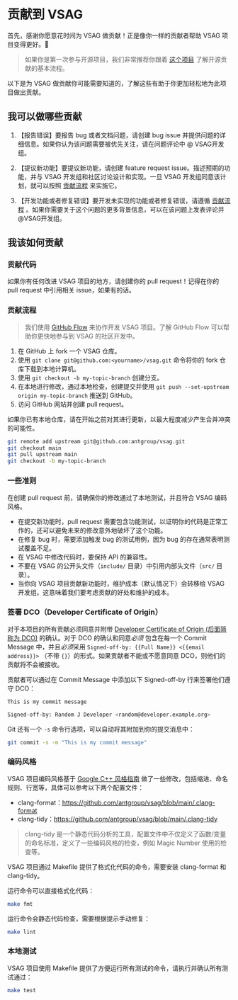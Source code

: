 # 贡献到 VSAG

首先，感谢你愿意花时间为 VSAG 做贡献！正是像你一样的贡献者帮助 VSAG 项目变得更好。🎉

> 如果你是第一次参与开源项目，我们非常推荐你跟着 [这个项目](https://github.com/firstcontributions/first-contributions/blob/main/docs/translations/README.zh-cn.md) 了解开源贡献的基本流程。

以下是为 VSAG 做贡献你可能需要知道的，了解这些有助于你更加轻松地为此项目做出贡献。

## 我可以做哪些贡献

1. 【报告错误】要报告 bug 或者文档问题，请创建 bug issue 并提供问题的详细信息。如果你认为该问题需要被优先关注，请在问题评论中 @ VSAG开发组。

2. 【提议新功能】要提议新功能，请创建 feature request issue。描述预期的功能，并与 VSAG 开发组和社区讨论设计和实现。一旦 VSAG 开发组同意该计划，就可以按照 [贡献流程](#贡献流程) 来实施它。

3. 【开发功能或者修复错误】要开发未实现的功能或者修复错误，请遵循 [贡献流程](#贡献流程) 。如果你需要关于这个问题的更多背景信息，可以在该问题上发表评论并 @VSAG开发组。

## 我该如何贡献

### 贡献代码

如果你有任何改进 VSAG 项目的地方，请创建你的 pull request！记得在你的 pull request 中引用相关 issue，如果有的话。

### 贡献流程

>  我们使用 [GitHub Flow](https://docs.github.com/en/get-started/using-github/github-flow) 来协作开发 VSAG 项目。了解 GitHub Flow 可以帮助你更快地参与到 VSAG 的社区开发中。

1. 在 GitHub 上 fork 一个 VSAG 仓库。
1. 使用 `git clone git@github.com:<yourname>/vsag.git` 命令将你的 fork 仓库下载到本地计算机。
1. 使用 `git checkout -b my-topic-branch` 创建分支。
1. 在本地进行修改，通过本地检查，创建提交并使用 `git push --set-upstream origin my-topic-branch` 推送到 GitHub。
1. 访问 GitHub 网站并创建 pull request。

如果你已有本地仓库，请在开始之前对其进行更新，以最大程度减少产生合并冲突的可能性。

```bash
git remote add upstream git@github.com:antgroup/vsag.git
git checkout main
git pull upstream main
git checkout -b my-topic-branch
```

### 一些准则

在创建 pull request 前，请确保你的修改通过了本地测试，并且符合 VSAG 编码风格。

- 在提交新功能时，pull request 需要包含功能测试，以证明你的代码是正常工作的，还可以避免未来的修改意外地破坏了这个功能。
- 在修复 bug 时，需要添加触发 bug 的测试用例，因为 bug 的存在通常表明测试覆盖不足。
- 在 VSAG 中修改代码时，要保持 API 的兼容性。
- 不要在 VSAG 的公开头文件（`include/` 目录）中引用内部头文件（`src/` 目录）。
- 当你向 VSAG 项目贡献新功能时，维护成本（默认情况下）会转移给 VSAG 开发组。这意味着我们要考虑贡献的好处和维护的成本。

### 签署 DCO（Developer Certificate of Origin）

对于本项目的所有贡献必须同意并附带 [Developer Certificate of Origin (后面简称为 DCO)](https://developercertificate.org/) 的确认。对于 DCO 的确认和同意*必须* 包含在每一个 Commit Message 中，并且*必须*采用 `Signed-off-by: {{Full Name}} <{{email address}}>` （不带 `{}`）的形式。如果贡献者不能或不愿意同意 DCO，则他们的贡献将不会被接收。

贡献者可以通过在 Commit Message 中添加以下 Signed-off-by 行来签署他们遵守 DCO：

```bash
This is my commit message

Signed-off-by: Random J Developer <random@developer.example.org>
```

Git 还有一个 `-s` 命令行选项，可以自动将其附加到你的提交消息中：

```bash
git commit -s -m "This is my commit message"
```

### 编码风格

VSAG 项目编码风格基于 [Google C++ 风格指南](https://google.github.io/styleguide/cppguide.html) 做了一些修改，包括缩进、命名规则、行宽等，具体可以参考以下两个配置文件：

- clang-format：https://github.com/antgroup/vsag/blob/main/.clang-format
- clang-tidy：https://github.com/antgroup/vsag/blob/main/.clang-tidy

> clang-tidy 是一个静态代码分析的工具，配置文件中不仅定义了函数/变量的命名标准，定义了一些编码风格的检查，例如 Magic Number 使用的检查等。

VSAG 项目通过 Makefile 提供了格式化代码的命令，需要安装 clang-format 和 clang-tidy。

运行命令可以直接格式化代码：

```bash
make fmt
```

运行命令会静态代码检查，需要根据提示手动修复：

```bash
make lint
```

### 本地测试

VSAG 项目使用 Makefile 提供了方便运行所有测试的命令，请执行并确认所有测试通过：

```bash
make test
```

